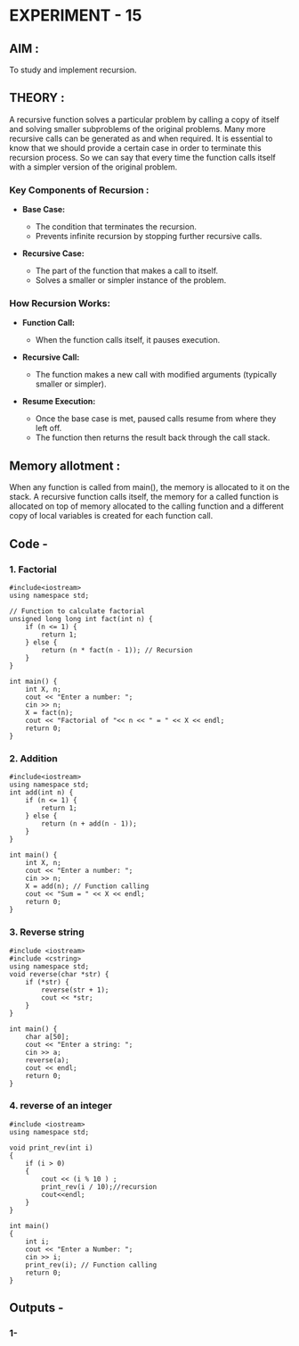 # EXPERIMENT - 15

## AIM :
To study and implement recursion.

## THEORY :
 A recursive function solves a particular problem by calling a copy of itself and solving smaller subproblems of the original problems. Many more recursive calls can be generated as and when required. It is essential to know that we should provide a certain case in order to terminate this recursion process. So we can say that every time the function calls itself with a simpler version of the original problem.

### Key Components of Recursion :

- **Base Case:**
  - The condition that terminates the recursion.
  - Prevents infinite recursion by stopping further recursive calls.
  
- **Recursive Case:**
  - The part of the function that makes a call to itself.
  - Solves a smaller or simpler instance of the problem.

### How Recursion Works:
- **Function Call:**
  - When the function calls itself, it pauses execution.
  
- **Recursive Call:**
  - The function makes a new call with modified arguments (typically smaller or simpler).
  
- **Resume Execution:**
  - Once the base case is met, paused calls resume from where they left off.
  - The function then returns the result back through the call stack.

## Memory allotment :
When any function is called from main(), the memory is allocated to it on the stack. A recursive function calls itself, the memory for a called function is allocated on top of memory allocated to the calling function and a different copy of local variables is created for each function call.

## Code - 
### 1. Factorial 
```
#include<iostream>
using namespace std;

// Function to calculate factorial
unsigned long long int fact(int n) {
    if (n <= 1) { 
        return 1;
    } else {
        return (n * fact(n - 1)); // Recursion
    }
}

int main() {
    int X, n;
    cout << "Enter a number: "; 
    cin >> n;      
    X = fact(n);
    cout << "Factorial of "<< n << " = " << X << endl;
    return 0;
}
```

### 2. Addition 
```
#include<iostream>
using namespace std;
int add(int n) {
    if (n <= 1) { 
        return 1;
    } else {
        return (n + add(n - 1)); 
    }
}

int main() {
    int X, n;
    cout << "Enter a number: "; 
    cin >> n;
    X = add(n); // Function calling
    cout << "Sum = " << X << endl;
    return 0;
}
```

### 3. Reverse string 
```
#include <iostream>
#include <cstring> 
using namespace std;
void reverse(char *str) {
    if (*str) { 
        reverse(str + 1); 
        cout << *str; 
    }
}

int main() {
    char a[50];
    cout << "Enter a string: "; 
    cin >> a;
    reverse(a); 
    cout << endl; 
    return 0;
}
```

### 4. reverse of an integer 
```
#include <iostream>
using namespace std;

void print_rev(int i)
{
    if (i > 0)
    {
        cout << (i % 10 ) ;
        print_rev(i / 10);//recursion
        cout<<endl;
    }
}

int main()
{
    int i;
    cout << "Enter a Number: ";
    cin >> i;
    print_rev(i); // Function calling
    return 0;
}
```

## Outputs - 
### 1-

